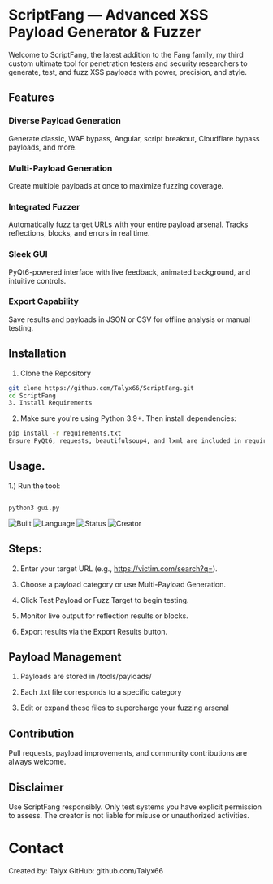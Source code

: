 # ScriptFang — Advanced XSS Payload Generator & Fuzzer
Welcome to ScriptFang, the latest addition to the Fang family, my third custom ultimate tool for penetration testers and security researchers to generate, test, and fuzz XSS payloads with power, precision, and style. 

## Features
 ### Diverse Payload Generation
Generate classic, WAF bypass, Angular, script breakout, Cloudflare bypass payloads, and more.

### Multi-Payload Generation
Create multiple payloads at once to maximize fuzzing coverage.

### Integrated Fuzzer
Automatically fuzz target URLs with your entire payload arsenal. Tracks reflections, blocks, and errors in real time.

### Sleek GUI
PyQt6-powered interface with live feedback, animated background, and intuitive controls.

### Export Capability
Save results and payloads in JSON or CSV for offline analysis or manual testing.

## Installation
1. Clone the Repository
```bash
git clone https://github.com/Talyx66/ScriptFang.git
cd ScriptFang
3. Install Requirements 
```
2. Make sure you're using Python 3.9+. Then install dependencies:

```bash
pip install -r requirements.txt
Ensure PyQt6, requests, beautifulsoup4, and lxml are included in requirements.txt.
```
## Usage.
1.) Run the tool:

```bash

python3 gui.py
```




![Built](https://img.shields.io/badge/Built%20For-Kali_Linux-8B0000?style=for-the-badge)
![Language](https://img.shields.io/badge/Python-3.11-blue?style=flat-square)
![Status](https://img.shields.io/badge/Status-Live-green?style=plastic)
![Creator](https://img.shields.io/badge/Made%20by-Talyx-purple?style=flat&logo=github)

## Steps:

2. Enter your target URL (e.g., https://victim.com/search?q=).

3. Choose a payload category or use Multi-Payload Generation.

4. Click Test Payload or Fuzz Target to begin testing.

5. Monitor live output for reflection results or blocks.

6. Export results via the Export Results button.

## Payload Management
1. Payloads are stored in /tools/payloads/

2. Each .txt file corresponds to a specific category

3. Edit or expand these files to supercharge your fuzzing arsenal

## Contribution
Pull requests, payload improvements, and community contributions are always welcome.

## Disclaimer
Use ScriptFang responsibly. Only test systems you have explicit permission to assess.
The creator is not liable for misuse or unauthorized activities.

# Contact
Created by: Talyx
GitHub: github.com/Talyx66
